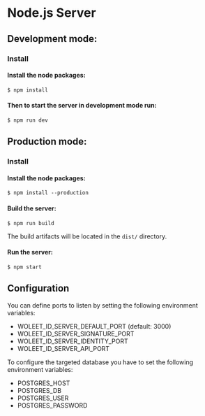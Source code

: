 # Node.js Server

## Development mode:
### Install
#### Install the node packages:
    
    $ npm install

#### Then to start the server in development mode run:

    $ npm run dev

## Production mode:
### Install
#### Install the node packages:

    $ npm install --production

#### Build the server:

    $ npm run build

The build artifacts will be located in the `dist/` directory.

#### Run the server:

    $ npm start

## Configuration

You can define ports to listen by setting the following environment variables:
 - WOLEET_ID_SERVER_DEFAULT_PORT (default: 3000)
 - WOLEET_ID_SERVER_SIGNATURE_PORT
 - WOLEET_ID_SERVER_IDENTITY_PORT
 - WOLEET_ID_SERVER_API_PORT

To configure the targeted database you have to set the following environment variables:
 - POSTGRES_HOST
 - POSTGRES_DB
 - POSTGRES_USER
 - POSTGRES_PASSWORD
